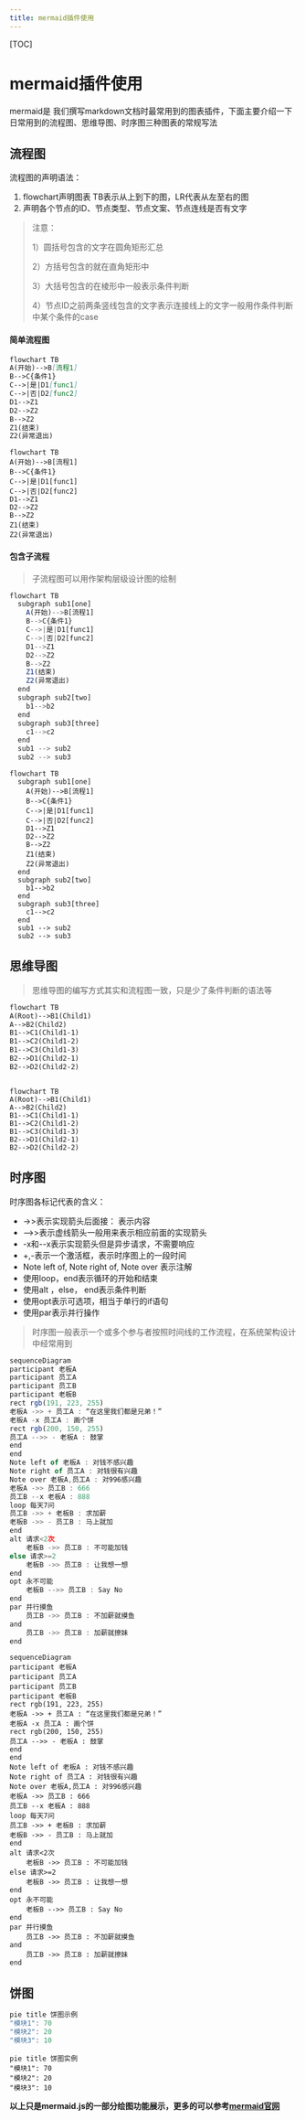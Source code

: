 ```yaml
---
title: mermaid插件使用
---
```


[TOC]

# mermaid插件使用

mermaid是 我们撰写markdown文档时最常用到的图表插件，下面主要介绍一下日常用到的流程图、思维导图、时序图三种图表的常规写法

## 流程图

流程图的声明语法：

1. flowchart声明图表 TB表示从上到下的图，LR代表从左至右的图
2. 声明各个节点的ID、节点类型、节点文案、节点连线是否有文字

> 注意：
>
> 1）圆括号包含的文字在圆角矩形汇总
>
> 2）方括号包含的就在直角矩形中
>
> 3）大括号包含的在棱形中一般表示条件判断
>
> 4）节点ID之前两条竖线包含的文字表示连接线上的文字一般用作条件判断中某个条件的case

#### 简单流程图

```markdown
flowchart TB
A(开始)-->B[流程1]
B-->C{条件1}
C-->|是|D1[func1]
C-->|否|D2[func2]
D1-->Z1
D2-->Z2
B-->Z2
Z1(结束)
Z2(异常退出)
```

```mermaid
flowchart TB
A(开始)-->B[流程1]
B-->C{条件1}
C-->|是|D1[func1]
C-->|否|D2[func2]
D1-->Z1
D2-->Z2
B-->Z2
Z1(结束)
Z2(异常退出)
```
#### 包含子流程



> 子流程图可以用作架构层级设计图的绘制

```javascript
flowchart TB
  subgraph sub1[one]
    A(开始)-->B[流程1]
    B-->C{条件1}
    C-->|是|D1[func1]
    C-->|否|D2[func2]
    D1-->Z1
    D2-->Z2
    B-->Z2
    Z1(结束)
    Z2(异常退出)
  end
  subgraph sub2[two]
  	b1-->b2
  end
  subgraph sub3[three]
  	c1-->c2
  end
  sub1 --> sub2
  sub2 --> sub3
```



```mermaid
flowchart TB
  subgraph sub1[one]
    A(开始)-->B[流程1]
    B-->C{条件1}
    C-->|是|D1[func1]
    C-->|否|D2[func2]
    D1-->Z1
    D2-->Z2
    B-->Z2
    Z1(结束)
    Z2(异常退出)
  end
  subgraph sub2[two]
  	b1-->b2
  end
  subgraph sub3[three]
  	c1-->c2
  end
  sub1 --> sub2
  sub2 --> sub3
```

## 思维导图

> 思维导图的编写方式其实和流程图一致，只是少了条件判断的语法等

```markdown
flowchart TB
A(Root)-->B1(Child1)
A-->B2(Child2)
B1-->C1(Child1-1)
B1-->C2(Child1-2)
B1-->C3(Child1-3)
B2-->D1(Child2-1)
B2-->D2(Child2-2)
```

```mermaid

flowchart TB
A(Root)-->B1(Child1)
A-->B2(Child2)
B1-->C1(Child1-1)
B1-->C2(Child1-2)
B1-->C3(Child1-3)
B2-->D1(Child2-1)
B2-->D2(Child2-2)
```

## 时序图

时序图各标记代表的含义：

- ->>表示实现箭头后面接： 表示内容
- -->>表示虚线箭头一般用来表示相应前面的实现箭头
- -x和--x表示实现箭头但是异步请求，不需要响应
- +,-表示一个激活框，表示时序图上的一段时间
- Note left of, Note right of, Note over 表示注解
- 使用loop，end表示循环的开始和结束
- 使用alt ，else， end表示条件判断
- 使用opt表示可选项，相当于单行的if语句
- 使用par表示并行操作

> 时序图一般表示一个或多个参与者按照时间线的工作流程，在系统架构设计中经常用到

```javascript
sequenceDiagram
participant 老板A
participant 员工A
participant 员工B
participant 老板B
rect rgb(191, 223, 255)
老板A ->> + 员工A : “在这里我们都是兄弟！”
老板A -x 员工A : 画个饼
rect rgb(200, 150, 255)
员工A -->> - 老板A : 鼓掌
end
end
Note left of 老板A : 对钱不感兴趣
Note right of 员工A : 对钱很有兴趣
Note over 老板A,员工A : 对996感兴趣
老板A ->> 员工B : 666
员工B --x 老板A : 888
loop 每天7问
员工B ->> + 老板B : 求加薪
老板B ->> - 员工B : 马上就加
end
alt 请求<2次
    老板B ->> 员工B : 不可能加钱
else 请求>=2
    老板B ->> 员工B : 让我想一想
end
opt 永不可能
    老板B -->> 员工B : Say No
end
par 并行摸鱼
    员工B ->> 员工B : 不加薪就摸鱼
and
    员工B ->> 员工B : 加薪就撩妹
end
```

```mermaid
sequenceDiagram
participant 老板A
participant 员工A
participant 员工B
participant 老板B
rect rgb(191, 223, 255)
老板A ->> + 员工A : “在这里我们都是兄弟！”
老板A -x 员工A : 画个饼
rect rgb(200, 150, 255)
员工A -->> - 老板A : 鼓掌
end
end
Note left of 老板A : 对钱不感兴趣
Note right of 员工A : 对钱很有兴趣
Note over 老板A,员工A : 对996感兴趣
老板A ->> 员工B : 666
员工B --x 老板A : 888
loop 每天7问
员工B ->> + 老板B : 求加薪
老板B ->> - 员工B : 马上就加
end
alt 请求<2次
    老板B ->> 员工B : 不可能加钱
else 请求>=2
    老板B ->> 员工B : 让我想一想
end
opt 永不可能
    老板B -->> 员工B : Say No
end
par 并行摸鱼
    员工B ->> 员工B : 不加薪就摸鱼
and
    员工B ->> 员工B : 加薪就撩妹
end
```

## 饼图

```javascript
pie title 饼图示例
"模块1": 70
"模块2": 20
"模块3": 10
```



```mermaid
pie title 饼图实例
"模块1": 70
"模块2": 20
"模块3": 10
```

**以上只是mermaid.js的一部分绘图功能展示，更多的可以参考[mermaid官网](https://mermaid-js.github.io/mermaid/#/)**

